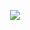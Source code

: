 <p align="center"><a href="https://geekbrains.ru/certificates/1008723.en"><img src="https://geekbrains.ru/certificates/1008723.en.jpg" ></a></p>

